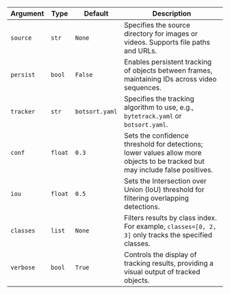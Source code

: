 | Argument  | Type    | Default        | Description                                                                                                                  |
| --------- | ------- | -------------- | ---------------------------------------------------------------------------------------------------------------------------- |
| `source`  | `str`   | `None`         | Specifies the source directory for images or videos. Supports file paths and URLs.                                           |
| `persist` | `bool`  | `False`        | Enables persistent tracking of objects between frames, maintaining IDs across video sequences.                               |
| `tracker` | `str`   | `botsort.yaml` | Specifies the tracking algorithm to use, e.g., `bytetrack.yaml` or `botsort.yaml`.                                           |
| `conf`    | `float` | `0.3`          | Sets the confidence threshold for detections; lower values allow more objects to be tracked but may include false positives. |
| `iou`     | `float` | `0.5`          | Sets the Intersection over Union (IoU) threshold for filtering overlapping detections.                                       |
| `classes` | `list`  | `None`         | Filters results by class index. For example, `classes=[0, 2, 3]` only tracks the specified classes.                          |
| `verbose` | `bool`  | `True`         | Controls the display of tracking results, providing a visual output of tracked objects.                                      |
